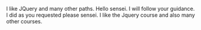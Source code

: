 I like JQuery and many other paths.
Hello sensei.
I will follow your guidance.
I did as you requested please sensei.
I like the Jquery course and also many other courses.

